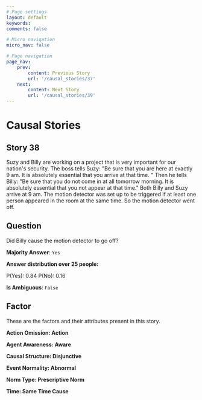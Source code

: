 ```yaml
---
# Page settings
layout: default
keywords:
comments: false

# Micro navigation
micro_nav: false

# Page navigation
page_nav:
    prev:
        content: Previous Story
        url: '/causal_stories/37'
    next:
        content: Next Story
        url: '/causal_stories/39'
---
```

# Causal Stories

## Story 38

<div class='text-hightlight'>
Suzy and Billy are working on a project that is very important for our nation's security. The boss tells Suzy: "Be sure that you are here at exactly 9 am. It is absolutely essential that you arrive at that time. " Then he tells Billy: "Be sure that you do not come in at all tomorrow morning. It is absolutely essential that you not appear at that time." Both Billy and Suzy arrive at 9 am. The motion detector was set up to be triggered if at least one person appeared in the room at the same time. So the motion detector went off.
</div>

## Question

<p>
<div class='text-hightlight'>Did Billy cause the motion detector to go off?</div>
</p>

**Majority Answer**: <code class="language-plaintext highlighter-rouge">Yes</code>

**Answer distribution over 25 people:**

<div class="container">
<div class="row">
<div class="col-md-7">
    <div class="slider-container">
        <div class="slider">
            <div class="slider-value" id="sliderValue"></div>
        </div>
        <div class="slider-labels">
            <span id="yesLabel">P(Yes): 0.84</span>
            <span id="noLabel">P(No): 0.16</span>
        </div>
    </div>
</div>
</div>
</div>

**Is Ambiguous**:  <code class="language-plaintext highlighter-rouge">False</code> <!-- False -->

## Factor

These are the factors and their attributes present in this story.


<div class="callout callout--info">
    <p><strong>Action Omission: Action</strong></p>
</div>

<div class="callout callout--info">
    <p><strong>Agent Awareness: Aware</strong></p>
</div>

<div class="callout callout--info">
    <p><strong>Causal Structure: Disjunctive</strong></p>
</div>

<div class="callout callout--info">
    <p><strong>Event Normality: Abnormal</strong></p>
</div>

<div class="callout callout--info">
    <p><strong>Norm Type: Prescriptive Norm</strong></p>
</div>

<div class="callout callout--info">
    <p><strong>Time: Same Time Cause</strong></p>
</div>
